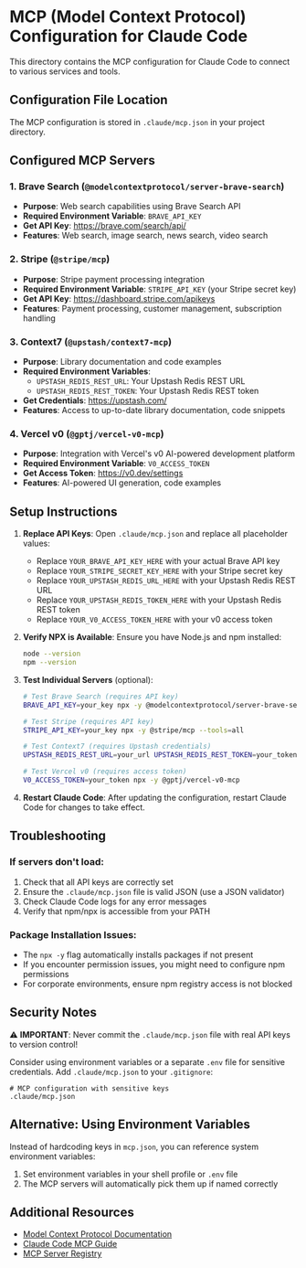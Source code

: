 # MCP (Model Context Protocol) Configuration for Claude Code

This directory contains the MCP configuration for Claude Code to connect to various services and tools.

## Configuration File Location

The MCP configuration is stored in `.claude/mcp.json` in your project directory.

## Configured MCP Servers

### 1. Brave Search (`@modelcontextprotocol/server-brave-search`)
- **Purpose**: Web search capabilities using Brave Search API
- **Required Environment Variable**: `BRAVE_API_KEY`
- **Get API Key**: https://brave.com/search/api/
- **Features**: Web search, image search, news search, video search

### 2. Stripe (`@stripe/mcp`)
- **Purpose**: Stripe payment processing integration
- **Required Environment Variable**: `STRIPE_API_KEY` (your Stripe secret key)
- **Get API Key**: https://dashboard.stripe.com/apikeys
- **Features**: Payment processing, customer management, subscription handling

### 3. Context7 (`@upstash/context7-mcp`)
- **Purpose**: Library documentation and code examples
- **Required Environment Variables**:
  - `UPSTASH_REDIS_REST_URL`: Your Upstash Redis REST URL
  - `UPSTASH_REDIS_REST_TOKEN`: Your Upstash Redis REST token
- **Get Credentials**: https://upstash.com/
- **Features**: Access to up-to-date library documentation, code snippets

### 4. Vercel v0 (`@gptj/vercel-v0-mcp`)
- **Purpose**: Integration with Vercel's v0 AI-powered development platform
- **Required Environment Variable**: `V0_ACCESS_TOKEN`
- **Get Access Token**: https://v0.dev/settings
- **Features**: AI-powered UI generation, code examples

## Setup Instructions

1. **Replace API Keys**: Open `.claude/mcp.json` and replace all placeholder values:
   - Replace `YOUR_BRAVE_API_KEY_HERE` with your actual Brave API key
   - Replace `YOUR_STRIPE_SECRET_KEY_HERE` with your Stripe secret key
   - Replace `YOUR_UPSTASH_REDIS_URL_HERE` with your Upstash Redis REST URL
   - Replace `YOUR_UPSTASH_REDIS_TOKEN_HERE` with your Upstash Redis REST token
   - Replace `YOUR_V0_ACCESS_TOKEN_HERE` with your v0 access token

2. **Verify NPX is Available**: Ensure you have Node.js and npm installed:
   ```bash
   node --version
   npm --version
   ```

3. **Test Individual Servers** (optional):
   ```bash
   # Test Brave Search (requires API key)
   BRAVE_API_KEY=your_key npx -y @modelcontextprotocol/server-brave-search
   
   # Test Stripe (requires API key)
   STRIPE_API_KEY=your_key npx -y @stripe/mcp --tools=all
   
   # Test Context7 (requires Upstash credentials)
   UPSTASH_REDIS_REST_URL=your_url UPSTASH_REDIS_REST_TOKEN=your_token npx -y @upstash/context7-mcp
   
   # Test Vercel v0 (requires access token)
   V0_ACCESS_TOKEN=your_token npx -y @gptj/vercel-v0-mcp
   ```

4. **Restart Claude Code**: After updating the configuration, restart Claude Code for changes to take effect.

## Troubleshooting

### If servers don't load:
1. Check that all API keys are correctly set
2. Ensure the `.claude/mcp.json` file is valid JSON (use a JSON validator)
3. Check Claude Code logs for any error messages
4. Verify that npm/npx is accessible from your PATH

### Package Installation Issues:
- The `npx -y` flag automatically installs packages if not present
- If you encounter permission issues, you might need to configure npm permissions
- For corporate environments, ensure npm registry access is not blocked

## Security Notes

⚠️ **IMPORTANT**: Never commit the `.claude/mcp.json` file with real API keys to version control!

Consider using environment variables or a separate `.env` file for sensitive credentials. Add `.claude/mcp.json` to your `.gitignore`:

```gitignore
# MCP configuration with sensitive keys
.claude/mcp.json
```

## Alternative: Using Environment Variables

Instead of hardcoding keys in `mcp.json`, you can reference system environment variables:
1. Set environment variables in your shell profile or `.env` file
2. The MCP servers will automatically pick them up if named correctly

## Additional Resources

- [Model Context Protocol Documentation](https://modelcontextprotocol.io/)
- [Claude Code MCP Guide](https://docs.claude.com/en/docs/claude-code/mcp)
- [MCP Server Registry](https://mcpservers.org/)